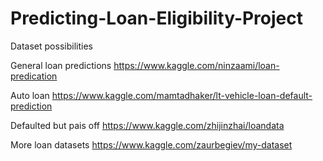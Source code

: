 # Predicting-Loan-Eligibility-Project

Dataset possibilities

General loan predictions
https://www.kaggle.com/ninzaami/loan-predication

Auto loan
https://www.kaggle.com/mamtadhaker/lt-vehicle-loan-default-prediction

Defaulted but pais off 
https://www.kaggle.com/zhijinzhai/loandata


More loan datasets
https://www.kaggle.com/zaurbegiev/my-dataset
